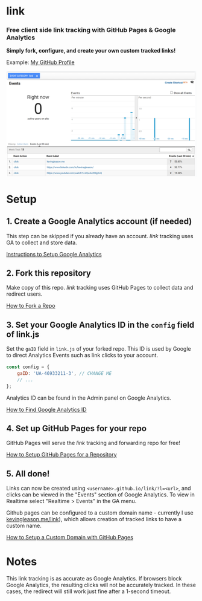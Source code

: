 # link
### Free client side link tracking with GitHub Pages & Google Analytics

**Simply fork, configure, and create your own custom tracked links!**

Example: [My GitHub Profile][example_link]

![Google Analytics Dashboard](https://github.com/GleasonK/link/blob/main/readme_img.png?raw=true)

# Setup
## 1. Create a Google Analytics account (if needed)
This step can be skipped if you already have an account.
_link_ tracking uses GA to collect and store data.

[Instructions to Setup Google Analytics][google_setup]

## 2. Fork this repository
Make copy of this repo.
_link_ tracking uses GitHub Pages to collect data and redirect users.

[How to Fork a Repo][gh_fork_repo]

## 3. Set your Google Analytics ID in the `config` field of link.js
Set the `gaID` field in `link.js` of your forked repo. This ID is used by Google to direct Analytics Events such as link clicks to your account.

```js
const config = {
	gaID: 'UA-46933211-3', // CHANGE ME
	// ...
};
```
Analytics ID can be found in the Admin panel on Google Analytics.

[How to Find Google Analytics ID][google_find_id]

## 4. Set up GitHub Pages for your repo
GitHub Pages will serve the _link_ tracking and forwarding repo for free!

[How to Setup GitHub Pages for a Repository][gh_pages_setup]

## 5. All done!
Links can now be created using `<username>.github.io/link/?l=<url>`, and clicks can be viewed in the "Events" section of Google Analytics. To view in Realtime select "Realtime > Events" in the GA menu.

Github pages can be configured to a custom domain name - currently I use [kevingleason.me/link][example_link]), which allows creation of tracked links to have a custom name.

[How to Setup a Custom Domain with GitHub Pages][gh_custom_domain]

# Notes
This link tracking is as accurate as Google Analytics. If browsers block Google Analytics, the resulting clicks will not be accurately tracked. In these cases, the redirect will still work just fine after a 1-second timeout.

[example_link]:https://kevingleason.me/link/?l=https://github.com/GleasonK/
[google_setup]:https://support.google.com/analytics/answer/1008015
[gh_fork_repo]:https://docs.github.com/en/get-started/quickstart/fork-a-repo
[google_find_id]:https://support.google.com/analytics/answer/1008080
[gh_pages_setup]:https://pages.github.com/
[gh_custom_domain]:https://docs.github.com/en/pages/configuring-a-custom-domain-for-your-github-pages-site/managing-a-custom-domain-for-your-github-pages-site
